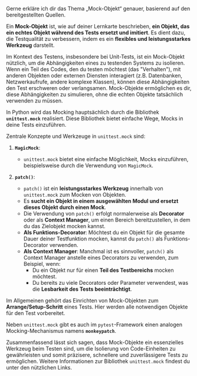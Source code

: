 Gerne erkläre ich dir das Thema „Mock-Objekt“ genauer, basierend auf den bereitgestellten Quellen.

Ein **Mock-Objekt** ist, wie auf deiner Lernkarte beschrieben, **ein Objekt, das ein echtes Objekt während des Tests ersetzt und imitiert**. Es dient dazu, die Testqualität zu verbessern, indem es ein **flexibles und leistungsstarkes Werkzeug** darstellt.

Im Kontext des Testens, insbesondere bei Unit-Tests, ist ein Mock-Objekt nützlich, um die Abhängigkeiten eines zu testenden Systems zu isolieren. Wenn ein Teil des Codes, den du testen möchtest (das "Verhalten"), mit anderen Objekten oder externen Diensten interagiert (z.B. Datenbanken, Netzwerkaufrufe, andere komplexe Klassen), können diese Abhängigkeiten den Test erschweren oder verlangsamen. Mock-Objekte ermöglichen es dir, diese Abhängigkeiten zu simulieren, ohne die echten Objekte tatsächlich verwenden zu müssen.

In Python wird das Mocking hauptsächlich durch die Bibliothek **`unittest.mock`** realisiert. Diese Bibliothek bietet einfache Wege, Mocks in deine Tests einzuführen.

Zentrale Konzepte und Werkzeuge in `unittest.mock` sind:

1.  **`MagicMock`**:
    *   `unittest.mock` bietet eine einfache Möglichkeit, Mocks einzuführen, beispielsweise durch die Verwendung von `MagicMock`.

2.  **`patch()`**:
    *   `patch()` ist ein **leistungsstarkes Werkzeug** innerhalb von `unittest.mock` zum Mocken von Objekten.
    *   Es **sucht ein Objekt in einem ausgewählten Modul und ersetzt dieses Objekt durch einen Mock**.
    *   Die Verwendung von `patch()` erfolgt normalerweise als **Decorator** oder als **Context Manager**, um einen Bereich bereitzustellen, in dem du das Zielobjekt mocken kannst.
    *   **Als Funktions-Decorator**: Möchtest du ein Objekt für die gesamte Dauer deiner Testfunktion mocken, kannst du `patch()` als Funktions-Decorator verwenden.
    *   **Als Context Manager**: Manchmal ist es sinnvoller, `patch()` als Context Manager anstelle eines Decorators zu verwenden, zum Beispiel, wenn:
        *   Du ein Objekt nur für einen **Teil des Testbereichs** mocken möchtest.
        *   Du bereits zu viele Decorators oder Parameter verwendest, was die **Lesbarkeit des Tests beeinträchtigt**.

Im Allgemeinen gehört das Einrichten von Mock-Objekten zum **Arrange/Setup-Schritt** eines Tests. Hier werden alle notwendigen Objekte für den Test vorbereitet.

Neben `unittest.mock` gibt es auch im `pytest`-Framework einen analogen Mocking-Mechanismus namens **`monkeypatch`**.

Zusammenfassend lässt sich sagen, dass Mock-Objekte ein essenzielles Werkzeug beim Testen sind, um die Isolierung von Code-Einheiten zu gewährleisten und somit präzisere, schnellere und zuverlässigere Tests zu ermöglichen. Weitere Informationen zur Bibliothek `unittest.mock` findest du unter den nützlichen Links.